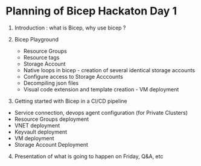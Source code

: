 # Planning of Bicep Hackaton Day 1 


1. Introduction : what is Bicep, why use bicep ? 

2. Bicep Playground 
   * Resource Groups
   * Resource tags
   * Storage Account 
   * Native loops in bicep - creation of several identical storage accounts
   * Configure access to Storage Acccounts 
   * Decompiling json files
   * Visual code extension and template creation - VM deployment

3. Getting started with Bicep in a CI/CD pipeline 
  * Service connection, devops agent configuration (for Private Clusters)
  * Resource Groups deployment
  * VNET deployment
  * Keyvault deployment
  * VM deployment 
  * Storage Account Deployment 

4. Presentation of what is going to happen on Friday, Q&A, etc
